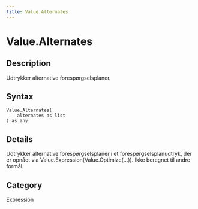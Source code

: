 ```yaml
---
title: Value.Alternates
---
```


# Value.Alternates


## Description

Udtrykker alternative forespørgselsplaner.


## Syntax

```powerquery
Value.Alternates(
    alternates as list
) as any
```


## Details

Udtrykker alternative forespørgselsplaner i et forespørgselsplanudtryk, der er opnået via Value.Expression(Value.Optimize(...)). Ikke beregnet til andre formål.



## Category
Expression
